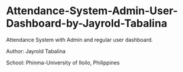 # Attendance-System-Admin-User-Dashboard-by-Jayrold-Tabalina
 Attendance System with Admin and regular user dashboard.

 Author: Jayrold Tabalina

 School: Phinma-University of Iloilo, Philippines
